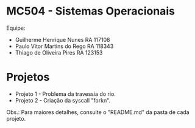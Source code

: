MC504 - Sistemas Operacionais
=====
 Equipe:
 * Guilherme Henrique Nunes    RA 117108
 * Paulo Vitor Martins do Rego RA 118343
 * Thiago de Oliveira Pires    RA 123153
 
Projetos
=====
 * Projeto 1 - Problema da travessia do rio.
 * Projeto 2 - Criação da syscall "forkn".
 
Obs.: Para maiores detalhes, consulte o "README.md" da pasta de cada projeto.
